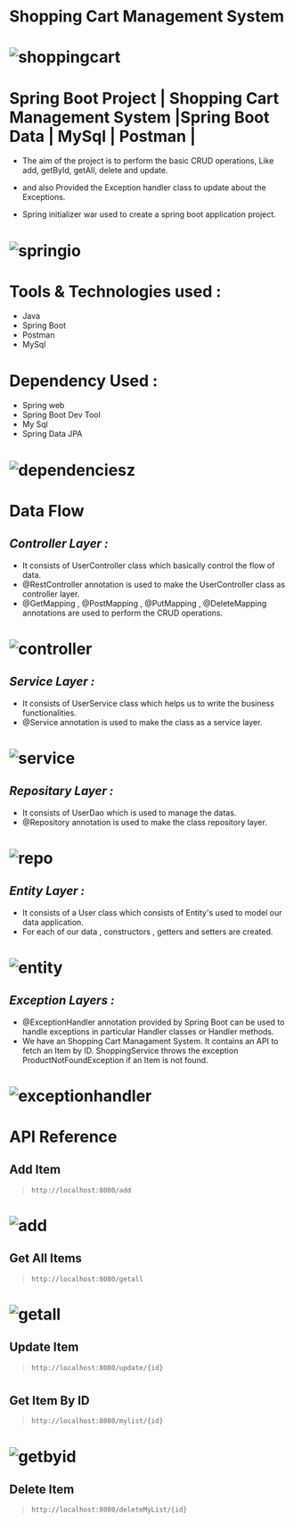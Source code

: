 # **Shopping Cart Management System**
# ![shoppingcart](https://github.com/sugu0312/ShoppingCartManagement/assets/139035083/348b81b3-34bf-441f-8f9c-5acd2e438a37)
# Spring Boot Project | Shopping Cart Management System |Spring Boot Data | MySql | Postman | 



- The aim of the project is to perform the basic CRUD operations, Like add, getById, getAll, delete and update. 
- and also Provided the Exception handler class to update about the Exceptions.


- Spring initializer war used to create a spring boot application project.

# ![springio](https://github.com/sugu0312/ShoppingCartManagement/assets/139035083/4fdd1e26-59ae-44a4-8ab1-cd2a28c4ca5b)


# Tools & Technologies used  :

- Java
- Spring Boot
- Postman
- MySql

# Dependency Used : 
- Spring web
- Spring Boot Dev Tool
- My Sql
- Spring Data JPA

# ![dependenciesz](https://github.com/sugu0312/ShoppingCartManagement/assets/139035083/073c0a81-7256-4438-96dc-3ec63b557c33)

# Data Flow 
## _Controller Layer :_ ##
- It consists of UserController class which basically control the flow of data.
- @RestController annotation is used to make the UserController class as controller layer.
- @GetMapping , @PostMapping , @PutMapping , @DeleteMapping annotations are used to perform the CRUD operations.
# ![controller](https://github.com/sugu0312/ShoppingCartManagement/assets/139035083/dda16bc1-1a41-4b5a-af42-8ed0cdc05acc)

## _Service Layer :_ ##
- It consists of UserService class which helps us to write the business functionalities.
- @Service annotation is used to make the class as a service layer.
# ![service](https://github.com/sugu0312/ShoppingCartManagement/assets/139035083/1086f024-80cf-47b3-9426-ae3f6c6d6532)


## _Repositary Layer :_ ##
- It consists of UserDao which is used to manage the datas.
- @Repository annotation is used to make the class repository layer.
# ![repo](https://github.com/sugu0312/ShoppingCartManagement/assets/139035083/7fdcbcf6-3ec5-42f8-86f2-d20d3227aa7d)


## _Entity Layer :_ ##
- It consists of a User class which consists of Entity's used to model our data application.
- For each of our data , constructors , getters and setters are created.
# ![entity](https://github.com/sugu0312/ShoppingCartManagement/assets/139035083/f50b6d8a-bbaa-4778-9303-57dc56355183)

## _Exception Layers :_ ##
- @ExceptionHandler annotation provided by Spring Boot can be used to handle exceptions in particular Handler classes or Handler methods.
-  We have an Shopping Cart Managament System. It contains an API to fetch an Item by ID. ShoppingService throws the exception ProductNotFoundException if an Item is not found.
# ![exceptionhandler](https://github.com/sugu0312/ShoppingCartManagement/assets/139035083/3888d317-181f-4a27-8530-f1039aff984d)


# API Reference 
## Add Item
> ```http://localhost:8080/add```
# ![add](https://github.com/sugu0312/ShoppingCartManagement/assets/139035083/a53d8c30-91ec-49c7-9ce8-3cdae4390e4e)


## Get All Items
> ```http://localhost:8080/getall```
# ![getall](https://github.com/sugu0312/ShoppingCartManagement/assets/139035083/f77d1218-ec0d-4efb-8c74-13c0570eef51)


## Update Item
> ```http://localhost:8080/update/{id}```
# 

## Get Item By ID
> ```http://localhost:8080/mylist/{id}```
# ![getbyid](https://github.com/sugu0312/ShoppingCartManagement/assets/139035083/8e0b03cb-9c7c-432a-9d0a-d6b835e65c4d)


## Delete Item
> ```http://localhost:8080/deleteMyList/{id}```
#

